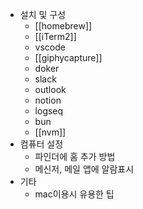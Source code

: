 - 설치 및 구성
	- [[homebrew]]
	- [[iTerm2]]
	- vscode
	- [[giphycapture]]
	- doker
	- slack
	- outlook
	- notion
	- logseq
	- bun
	- [[nvm]]
- 컴퓨터 설정
	- 파인더에 홈 추가 방법
	- 메신저, 메일 앱에 알람표시
- 기타
	- mac이용시 유용한 팁